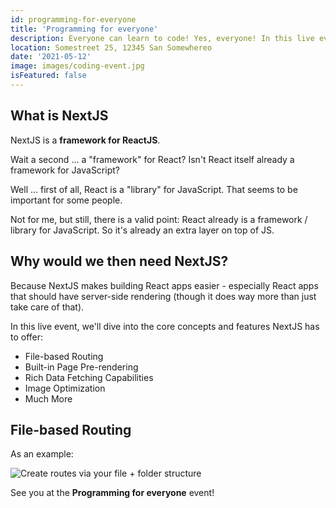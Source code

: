 ```yaml
---
id: programming-for-everyone
title: 'Programming for everyone'
description: Everyone can learn to code! Yes, everyone! In this live event, we are going to go through all the key basics and get you started with programming as well.
location: Somestreet 25, 12345 San Somewhereo
date: '2021-05-12'
image: images/coding-event.jpg
isFeatured: false
---
```


## What is NextJS

NextJS is a **framework for ReactJS**.

Wait a second ... a "framework" for React? Isn't React itself already a framework for JavaScript?

Well ... first of all, React is a "library" for JavaScript. That seems to be important for some people.

Not for me, but still, there is a valid point: React already is a framework / library for JavaScript. So it's already an extra layer on top of JS.

## Why would we then need NextJS?

Because NextJS makes building React apps easier - especially React apps that should have server-side rendering (though it does way more than just take care of that).

In this live event, we'll dive into the core concepts and features NextJS has to offer:

- File-based Routing
- Built-in Page Pre-rendering
- Rich Data Fetching Capabilities
- Image Optimization
- Much More

## File-based Routing

As an example:

![Create routes via your file + folder structure](nextjs-file-based-routing.png)

See you at the **Programming for everyone** event!
